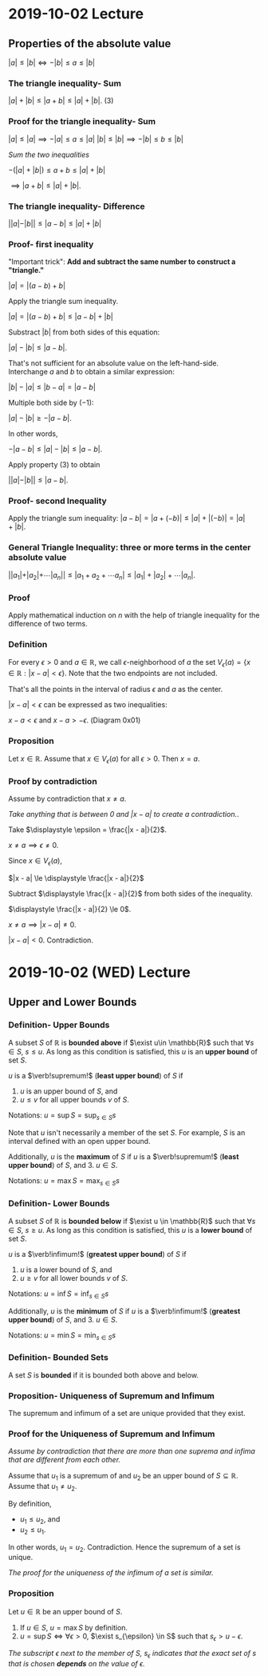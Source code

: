 # 2019-10-02 Lecture

## Properties of the absolute value
$|a| \le |b| \iff -|b| \le a \le |b|$

### The triangle inequality- Sum
$|a| + |b| \le |a + b| \le |a| + |b|$. (3)

### Proof for the triangle inequality- Sum
$|a| \le |a| \implies -|a| \le a \le |a|$
$|b| \le |b| \implies -|b| \le b \le |b|$

*Sum the two inequalities*

$- (|a| + |b|) \le a + b \le |a| + |b|$

$\implies |a + b| \le |a| + |b|$.

### The triangle inequality- Difference
$||a| - |b|| \le |a - b| \le |a| + |b|$

### Proof- first inequality

"Important trick": **Add and subtract the same number to construct a "triangle."**

$|a| = |(a - b) + b|$

Apply the triangle sum inequality.

$|a| = |(a - b) + b| \le |a - b| + |b|$

Substract $|b|$ from both sides of this equation:

$|a| - |b| \le |a - b|$.

That's not sufficient for an absolute value on the left-hand-side. Interchange $a$ and $b$ to obtain a similar expression:

$|b| - |a| \le |b - a| = |a - b|$

Multiple both side by $(-1)$:

$|a| - |b| \ge - |a - b|$.

In other words,

$-|a - b| \le |a| - |b| \le |a - b|$.

Apply property (3) to obtain

$||a| - |b|| \le |a - b|$.

### Proof- second Inequality
Apply the triangle sum inequality:
$|a - b| = |a + (-b)| \le |a| + |(-b)| = |a| + |b|$.

### General Triangle Inequality: three or more terms in the center absolute value
$||a_1| + |a_ 2| + \cdots |a_n|| \le |a_1 + a_2 + \cdots a_n| \le |a_1| + |a_ 2| + \cdots |a_n|$.

### Proof 
Apply mathematical induction on $n$ with the help of triangle inequality for the difference of two terms.

### Definition 
For every $\epsilon > 0$ and $a \in \mathbb{R}$, we call $\epsilon$-neighborhood of $a$ the set $V_\epsilon(a) = \{x\in \mathbb{R}: |x - a| <\epsilon\}$. Note that the two endpoints are not included.

That's all the points in the interval of radius $\epsilon$ and $a$ as the center.

$|x - a| <\epsilon$ can be expressed as two inequalities:

$x - a <\epsilon$ and $x - a > -\epsilon$. (Diagram 0x01)

### Proposition
Let $x \in \mathbb{R}$. Assume that $x \in V_\epsilon(a)$ for all $\epsilon >0$. Then $x = a$.

### Proof by contradiction
Assume by contradiction that $x \neq a$.

*Take anything that is between $0$ and $|x - a|$ to create a contradiction.*.

Take $\displaystyle \epsilon = \frac{|x - a|}{2}$. 

$x \neq a \implies \epsilon \neq 0$.

Since $x \in V_\epsilon(a)$, 

$|x - a| \le \displaystyle \frac{|x - a|}{2}$

Subtract $\displaystyle \frac{|x - a|}{2}$ from both sides of the inequality.

$\displaystyle \frac{|x - a|}{2} \le 0$.

$x \neq a \implies |x - a| \neq 0$.

$|x - a| < 0$. Contradiction.


# 2019-10-02 (WED) Lecture
## Upper and Lower Bounds
### Definition- Upper Bounds
A subset $S$ of $\mathbb{R}$ is **bounded above** if $\exist u\in \mathbb{R}$ such that $\forall s \in S$, $s \le u$. As long as this condition is satisfied, this $u$ is an **upper bound** of set $S$.

$u$ is a $\verb!supremum!$ (**least upper bound**) of $S$ if
1. $u$ is an upper bound of $S$, and
2. $u \le v$ for all upper bounds $v$ of $S$.

Notations: $\displaystyle u = \sup{S} = \sup_{s\in S} s$

Note that $u$ isn't necessarily a member of the set $S$. For example, $S$ is an interval defined with an open upper bound.

Additionally, $u$ is the **maximum** of $S$ if $u$ is a $\verb!supremum!$ (**least upper bound**) of $S$, and 
3. $u \in S$.

Notations: $\displaystyle u = \max{S} = \max_{s \in S} s$

### Definition- Lower Bounds
A subset $S$ of $\mathbb{R}$ is **bounded below** if $\exist u \in \mathbb{R}$ such that $\forall s \in S$, $s \ge u$. As long as this condition is satisfied, this $u$ is a **lower bound** of set $S$.

$u$ is a $\verb!infimum!$ (**greatest upper bound**) of $S$ if
1. $u$ is a lower bound of $S$, and
2. $u \ge v$ for all lower bounds $v$ of $S$.

Notations: $\displaystyle u = \inf{S} = \inf_{s\in S} s$

Additionally, $u$ is the **minimum** of $S$ if $u$ is a $\verb!infimum!$ (**greatest upper bound**) of $S$, and 
3. $u \in S$.

Notations: $\displaystyle u = \min{S} = \min_{s \in S} s$

### Definition- Bounded Sets
A set $S$ is **bounded** if it is bounded both above and below.

### Proposition- Uniqueness of Supremum and Infimum
The supremum and infimum of a set are unique provided that they exist.

### Proof for the Uniqueness of Supremum and Infimum
*Assume by contradiction that there are more than one suprema and infima that are different from each other.*

Assume that $u_1$ is a supremum of and $u_2$ be an upper bound of $S \subseteq \mathbb{R}$. Assume that $u_1 \neq u_2$.

By definition,

- $u_1 \le u_2$, and
- $u_2 \le u_1$.

In other words, $u_1 = u_2$. Contradiction. Hence the supremum of a set is unique.

*The proof for the uniqueness of the infimum of a set is similar.*

### Proposition
Let $u \in \mathbb{R}$ be an upper bound of $S$.
1. If $u \in S$, $u = \max{S}$ by definition.
2. $u = \sup{S} \iff \forall \epsilon >0$, $\exist s_{\epsilon} \in S$ such that $s_\epsilon > u - \epsilon$.

*The subscript $\epsilon$ next to the member of $S$, $s_{\epsilon}$ indicates that the exact set of $s$ that is chosen **depends** on the value of $\epsilon$.* 
